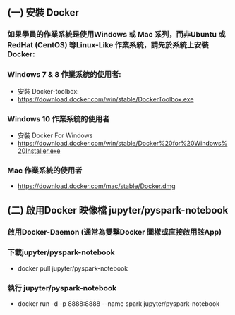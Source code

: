 ## (一) 安裝 Docker

### 如果學員的作業系統是使用Windows 或 Mac 系列，而非Ubuntu 或 RedHat (CentOS) 等Linux-Like 作業系統，請先於系統上安裝Docker:

### Windows 7 & 8 作業系統的使用者:
- 安裝 Docker-toolbox:
- https://download.docker.com/win/stable/DockerToolbox.exe

### Windows 10 作業系統的使用者
- 安裝 Docker For Windows
- https://download.docker.com/win/stable/Docker%20for%20Windows%20Installer.exe

### Mac 作業系統的使用者
- https://download.docker.com/mac/stable/Docker.dmg

## (二) 啟用Docker 映像檔 jupyter/pyspark-notebook

###  啟用Docker-Daemon (通常為雙擊Docker 圖樣或直接啟用該App)

### 下載jupyter/pyspark-notebook
- docker pull jupyter/pyspark-notebook

###  執行  jupyter/pyspark-notebook
- docker run -d -p 8888:8888 --name spark jupyter/pyspark-notebook
